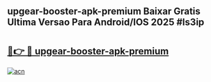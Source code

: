 ## upgear-booster-apk-premium Baixar Gratis Ultima Versao Para Android/IOS 2025 #ls3ip

# <h2><a href="https://ainizakaria.my?title=upgear-booster-apk-premium&ref=20M">🔗👉 🔴 upgear-booster-apk-premium</a></h2>

[![acn](https://github.com/user-attachments/assets/0f9c940e-d8b0-45ae-aac7-cd30a18b3e1c)](https://ainizakaria.my?title=upgear-booster-apk-premium&ref=20M)

